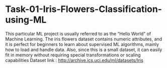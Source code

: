 # Task-01-Iris-Flowers-Classification-using-ML
This particular ML project is usually referred to as the “Hello World” of Machine Learning. The iris flowers dataset contains numeric attributes, and it is perfect for beginners to learn about supervised ML algorithms, mainly how to load and handle data. Also, since this is a small dataset, it can easily fit in memory without requiring special transformations or scaling capabilities
Dataset link : http://archive.ics.uci.edu/ml/datasets/Iris

